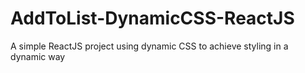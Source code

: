 # AddToList-DynamicCSS-ReactJS
A simple ReactJS project using dynamic CSS to achieve styling in a dynamic way
